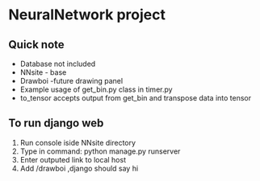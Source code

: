 # NeuralNetwork project


## Quick note
  
  - Database not included
  - NNsite - base
  - Drawboi -future drawing panel
  - Example usage of get_bin.py class in timer.py
  - to_tensor accepts output from get_bin and transpose data into tensor


## To run django web
  1. Run console iside NNsite directory
  2. Type in command: python manage.py runserver
  3. Enter outputed link to local host
  4. Add /drawboi ,django should say hi
